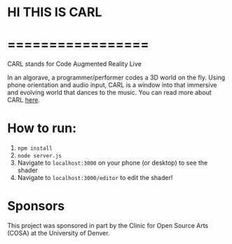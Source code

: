 # HI THIS IS CARL
# =================

CARL stands for Code Augmented Reality Live

In an algorave, a programmer/performer codes a 3D world on the fly. Using phone orientation and audio input, CARL is a window into that immersive and evolving world that dances to the music.
You can read more about CARL [here](http:/www.charstiles.com/carl).

# How to run:
1. `npm install`
2. `node server.js`
3. Navigate to `localhost:3000` on your phone (or desktop) to see the shader
4. Navigate to `localhost:3000/editor` to edit the shader!


# Sponsors
This project was sponsored in part by the Clinic for Open Source Arts (COSA) at the University of Denver.
